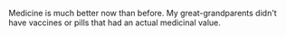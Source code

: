 Medicine is much better now than before. My great-grandparents didn't have vaccines or pills that had an actual medicinal value. 